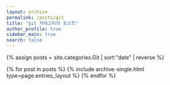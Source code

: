 ```yaml
---
layout: archive
permalink: /posts/git
title: "git 카테고리의 포스트"
author_profile: true
sidebar_main: true
search: false
---
```


{% assign posts = site.categories.Git | sort:"date" | reverse %}

{% for post in posts %}
{% include archive-single.html type=page.entries_layout %}
{% endfor %}

